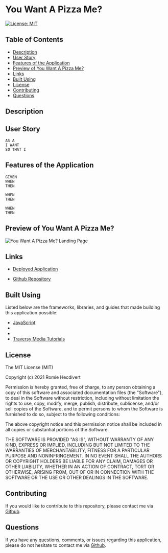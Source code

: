 # You Want A Pizza Me?

[![License: MIT](https://img.shields.io/badge/License-MIT-yellow.svg)](https://opensource.org/licenses/MIT)

## Table of Contents

- [Description](#description)
- [User Story](#user-story)
- [Features of the Application](#features-of-the-application)
- [Preview of You Want A Pizza Me?](#preview-of-you-want-a-pizza-me)
- [Links](#links)
- [Built Using](#built-using)
- [License](#license)
- [Contributing](#contributing)
- [Questions](#questions)

## Description

## User Story

```
AS A
I WANT
SO THAT I
```

## Features of the Application

```
GIVEN
WHEN
THEN

WHEN
THEN

WHEN
THEN
```

## Preview of You Want A Pizza Me?

![You Want A Pizza Me? Landing Page]()

## Links

- [Deployed Application](https://rh9891.github.io/YouWantAPizzaMe/)

- [Github Repository](https://github.com/rh9891/YouWantAPizzaMe)

## Built Using

Listed below are the frameworks, libraries, and guides that made building this application possible:

- [JavaScript](https://www.w3schools.com/js/default.asp)
- []()
- []()
- [Traversy Media Tutorials](https://www.traversymedia.com)

## License

The MIT License (MIT)

Copyright (c) 2021 Romie Hecdivert

Permission is hereby granted, free of charge, to any person obtaining a copy of this software and associated documentation files (the "Software"), to deal in the Software without restriction, including without limitation the rights to use, copy, modify, merge, publish, distribute, sublicense, and/or sell copies of the Software, and to permit persons to whom the Software is furnished to do so, subject to the following conditions:

The above copyright notice and this permission notice shall be included in all copies or substantial portions of the Software.

THE SOFTWARE IS PROVIDED "AS IS", WITHOUT WARRANTY OF ANY KIND, EXPRESS OR IMPLIED, INCLUDING BUT NOT LIMITED TO THE WARRANTIES OF MERCHANTABILITY, FITNESS FOR A PARTICULAR PURPOSE AND NONINFRINGEMENT. IN NO EVENT SHALL THE AUTHORS OR COPYRIGHT HOLDERS BE LIABLE FOR ANY CLAIM, DAMAGES OR OTHER LIABILITY, WHETHER IN AN ACTION OF CONTRACT, TORT OR OTHERWISE, ARISING FROM, OUT OF OR IN CONNECTION WITH THE SOFTWARE OR THE USE OR OTHER DEALINGS IN THE SOFTWARE.

## Contributing

If you would like to contribute to this repository, please contact me via [Github](https://github.com/rh9891).

## Questions

If you have any questions, comments, or issues regarding this application, please do not hesitate to contact me via [Github](https://github.com/rh9891).
